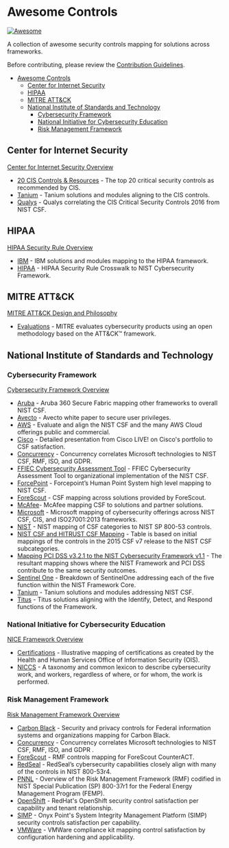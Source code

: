 # Awesome Controls
[![Awesome](https://cdn.rawgit.com/sindresorhus/awesome/d7305f38d29fed78fa85652e3a63e154dd8e8829/media/badge.svg)](https://github.com/sindresorhus/awesome)

A collection of awesome security controls mapping for solutions across frameworks.

Before contributing, please review the [Contribution Guidelines](https://github.com/trevorbryant/awesome-controls/blob/master/contributing.md).

 - [Awesome Controls](#awesome-controls)
   - [Center for Internet Security](#center-for-internet-security)
   - [HIPAA](#hipaa)
   - [MITRE ATT&CK](#mitre-att&ck)   
   - [National Institute of Standards and Technology](#national-institute-of-standards-and-technology)
     - [Cybersecurity Framework](#cybersecurity-framework)
     - [National Initiative for Cybersecurity Education](#national-initiative-for-cybersecurity-education)     
     - [Risk Management Framework](#risk-management-framework)

## Center for Internet Security
[Center for Internet Security Overview](https://www.cisecurity.org/about-us/)

 - [20 CIS Controls & Resources](https://www.cisecurity.org/controls/) - The top 20 critical security controls as recommended by CIS.
 - [Tanium](https://info.tanium.com/l/286192/2017-02-01/3xf4/286192/3443/CIS_Critical_Security_Conntrols_Checklist.pdf) - Tanium solutions and modules aligning to the CIS controls.
 - [Qualys](http://www.cog-security.com/wp-content/uploads/2016/12/Qualys-SANS-Top-20-CSC-Mapping.pdf) - Qualys correlating the CIS Critical Security Controls 2016 from NIST CSF.

## HIPAA
[HIPAA Security Rule Overview](https://www.hhs.gov/hipaa/for-professionals/security/laws-regulations/index.html)

 - [IBM](https://www.ibm.com/downloads/cas/YA367DR0) - IBM solutions and modules mapping to the HIPAA framework.
 - [HIPAA](https://www.hhs.gov/sites/default/files/nist-csf-to-hipaa-security-rule-crosswalk-02-22-2016-final.pdf) - HIPAA Security Rule Crosswalk to NIST Cybersecurity Framework.

## MITRE ATT&CK
[MITRE ATT&CK Design and Philosophy](https://www.mitre.org/publications/technical-papers/mitre-attack-design-and-philosophy)

 - [Evaluations](https://attackevals.mitre.org/) - MITRE evaluates cybersecurity products using an open methodology based on the ATT&CK™ framework.

## National Institute of Standards and Technology

### Cybersecurity Framework
[Cybersecurity Framework Overview](https://www.nist.gov/cyberframework)

 - [Aruba](https://www.arubanetworks.com/assets/wp/WP_SecuritySolutionsNIST.pdf) - Aruba 360 Secure Fabric mapping other frameworks to overall NIST CSF.
 - [Avecto](https://avectoweb.blob.core.windows.net/cms/1502/whitepaper-nist-cybersec-framework.pdf) - Avecto white paper to secure user privileges.
 - [AWS](https://d1.awsstatic.com/whitepapers/compliance/AWS_Services_and_Customer_Responsibility_Matrix_for_Alignment_to_the_CSF.fca4b7f5c7282cc221dee72732624a0389aa2596.xlsx) - Evaluate and align the NIST CSF and the many AWS Cloud offerings public and commercial.
 - [Cisco](https://www.ciscolive.com/c/dam/r/ciscolive/us/docs/2018/pdf/BRKSEC-1021.pdf) - Detailed presentation from Cisco LIVE! on Cisco's portfolio to CSF satisfaction.
 - [Concurrency](https://www.concurrency.com/getmedia/4d4161fe-0f74-45ad-a33b-bd921c1238ba/Concurrency-NIST-(NCF)-and-GDPR-to-Microsoft-Technologies-Map.aspx) - Concurrency correlates Microsoft technologies to NIST CSF, RMF, ISO, and GDPR.
 - [FFIEC Cybersecurity Assessment Tool](https://www.ffiec.gov/pdf/cybersecurity/FFIEC_CAT_App_B_Map_to_NIST_CSF_June_2015_PDF4.pdf) - FFIEC Cybersecurity Assessment Tool to organizational implementation of the NIST CSF.
 - [ForcePoint](https://www.forcepoint.com/sites/default/files/resources/files/solution_brief_nist_framework_en.pdf) - Forcepoint’s Human Point System high level mapping to NIST CSF.
 - [ForeScout](https://www.forescout.com/company/resources/improving-nist-csf-maturity-with-the-forescout-platform/) - CSF mapping across solutions provided by ForeScout.
 - [McAfee](https://www.mcafee.com/enterprise/en-us/assets/guides/restricted/gd-nist-cybersecurity-framework-mapping.pdf)- McAfee mapping CSF to solutions and partner solutions.
 - [Microsoft](http://download.microsoft.com/download/B/1/8/B18F4C7D-5CBA-4E68-A437-31F1E908ACBA/Microsoft_Cyber_Offerings_Mapped_to_Security_Frameworks_EN_US.pdf) - Microsoft mapping of cybersecurity offerings across NIST CSF, CIS, and ISO27001:2013 frameworks.
 - [NIST](https://nvlpubs.nist.gov/nistpubs/CSWP/NIST.CSWP.04162018.pdf) - NIST mapping of CSF categories to NIST SP 800-53 controls.
 - [NIST CSF and HITRUST CSF Mapping](https://www.us-cert.gov/sites/default/files/c3vp/framework_guidance/HPH_Framework_Implementation_Guidance.pdf) - Table is based on initial mappings of the controls in the 2015 CSF v7 release to the NIST CSF subcategories.
 - [Mapping PCI DSS v3.2.1 to the NIST Cybersecurity Framework v1.1](https://www.pcisecuritystandards.org/pdfs/Mapping-PCI-DSS-to-NIST-Framework.pdf) - The resultant mapping shows where the NIST Framework and PCI DSS contribute to the same security outcomes.
 - [Sentinel One](https://go.sentinelone.com/rs/327-MNM-087/images/NIST_WP.pdf) - Breakdown of SentinelOne addressing each of the five function within the NIST Framework
Core.
 - [Tanium](https://info.tanium.com/l/286192/2017-12-14/pwz19/286192/43692/Tanium_and_NIST_Framework_Web.pdf) - Tanium solutions and modules addressing NIST CSF.
 - [Titus](https://www.titus.com/nist-cybersecurity) - Titus solutions aligning with the Identify, Detect, and Respond functions of the Framework.

### National Initiative for Cybersecurity Education
[NICE Framework Overview](https://www.nist.gov/itl/applied-cybersecurity/nice/nice-cybersecurity-workforce-framework-resource-center)

 - [Certifications](https://www.nist.gov/document/illustrativemappingofcertificationstoniceframeworkversion10xlsx) - Illustrative mapping of certifications as created by the Health and Human Services Office of Information Security (OIS).
 - [NICCS](https://niccs.us-cert.gov/workforce-development/cyber-security-workforce-framework) - A taxonomy and common lexicon to describe cybersecurity work, and workers, regardless of where, or for whom, the work is performed.

### Risk Management Framework
[Risk Management Framework Overview](https://csrc.nist.gov/projects/risk-management/risk-management-framework-(RMF)-Overview)

 - [Carbon Black](https://cdn.www.carbonblack.com/wp-content/uploads/2017/04/NIST-Special-Publication-800-53-Mapping-1.pdf) - Security and privacy controls for Federal information systems and organizations mapping for Carbon Black.
 - [Concurrency](https://www.concurrency.com/getmedia/4d4161fe-0f74-45ad-a33b-bd921c1238ba/Concurrency-NIST-(NCF)-and-GDPR-to-Microsoft-Technologies-Map.aspx) - Concurrency correlates Microsoft technologies to NIST CSF, RMF, ISO, and GDPR
.
 - [ForeScout](https://www.forescout.com/company/resources/nist-risk-management-framework-and-forescout-counteract-datasheet/) - RMF controls mapping for ForeScout CounterACT.
 - [RedSeal](https://www.redseal.net/files/Compliance%20Datasheets/NIST%20Compliance%20with%20RedSeal.pdf) - RedSeal’s cybersecurity capabilities closely align with many of the controls in NIST 800-53r4.
 - [PNNL](https://www.pnnl.gov/main/publications/external/technical_reports/PNNL-28347.pdf) - Overview of the Risk Management Framework (RMF) codified in NIST Special Publication (SP) 800-37r1 for the Federal Energy Management Program (FEMP).
 - [OpenShift](https://openshift-compliance-guide.readthedocs.io/en/latest/controls.html#control) - RedHat's OpenShift security control satisfaction per capability and tenant relationship.
 - [SIMP](https://simp.readthedocs.io/en/master/security_mapping/controls/nist80053rev4/800-53-controls.html) - Onyx Point's System Integrity Management Platform (SIMP) security controls satisfaction per capability.
 - [VMWare](https://blogs.vmware.com/cloud-foundation/2019/08/08/compliance-kit-nist-800-53/) - VMWare compliance kit mapping control satisfaction by configuration hardening and applicability.
